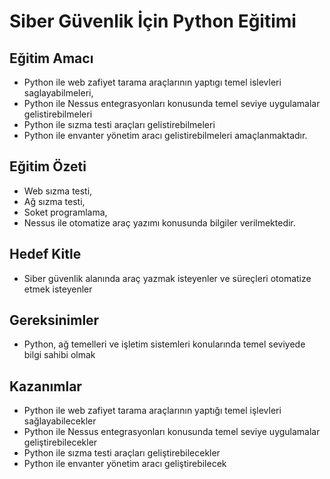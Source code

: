 # Siber Güvenlik İçin Python Eğitimi

## Eğitim Amacı
- Python ile web zafiyet tarama araçlarının yaptıgı temel islevleri saglayabilmeleri,
- Python ile Nessus entegrasyonları konusunda temel seviye uygulamalar gelistirebilmeleri
- Python ile sızma testi araçları gelistirebilmeleri
- Python ile envanter yönetim aracı gelistirebilmeleri amaçlanmaktadır.

## Eğitim Özeti
- Web sızma testi,
- Ağ sızma testi,
- Soket programlama,
- Nessus ile otomatize araç yazımı konusunda bilgiler verilmektedir.

## Hedef Kitle
- Siber güvenlik alanında araç yazmak isteyenler ve süreçleri otomatize etmek isteyenler

## Gereksinimler
- Python, ağ temelleri ve işletim sistemleri konularında temel seviyede bilgi sahibi olmak

## Kazanımlar
- Python ile web zafiyet tarama araçlarının yaptığı temel işlevleri sağlayabilecekler
- Python ile Nessus entegrasyonları konusunda temel seviye uygulamalar geliştirebilecekler
- Python ile sızma testi araçları geliştirebilecekler
- Python ile envanter yönetim aracı geliştirebilecek
